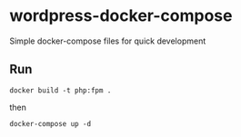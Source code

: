 # wordpress-docker-compose
 Simple docker-compose files for quick development

## Run

    docker build -t php:fpm .

then

    docker-compose up -d
